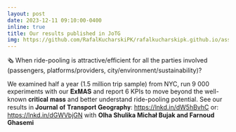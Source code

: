 ```yaml
---
layout: post
date: 2023-12-11 09:10:00-0400
inline: true
title: Our results published in JoTG
img: https://github.com/RafalKucharskiPK/rafalkucharskipk.github.io/assets/20555451/0a8e6e2c-6b44-4fd4-a113-e95fbef76d1d
---
```


🗞 When ride-pooling is attractive/efficient for all the parties involved (passengers, platforms/providers, city/environment/sustainability)?

We examined half a year (1.5 million trip sample) from NYC, run 9 000 experiments with our 𝐄𝐱𝐌𝐀𝐒 and report 6 KPIs to move beyond the well-known 𝐜𝐫𝐢𝐭𝐢𝐜𝐚𝐥 𝐦𝐚𝐬𝐬 and better understand ride-pooling potential.
See our results in 𝐉𝐨𝐮𝐫𝐧𝐚𝐥 𝐨𝐟 𝐓𝐫𝐚𝐧𝐬𝐩𝐨𝐫𝐭 𝐆𝐞𝐨𝐠𝐫𝐚𝐩𝐡𝐲: https://lnkd.in/dW5hBvhC or: https://lnkd.in/dGWVbjGN with **Olha Shulika Michał Bujak and Farnoud Ghasemi**
